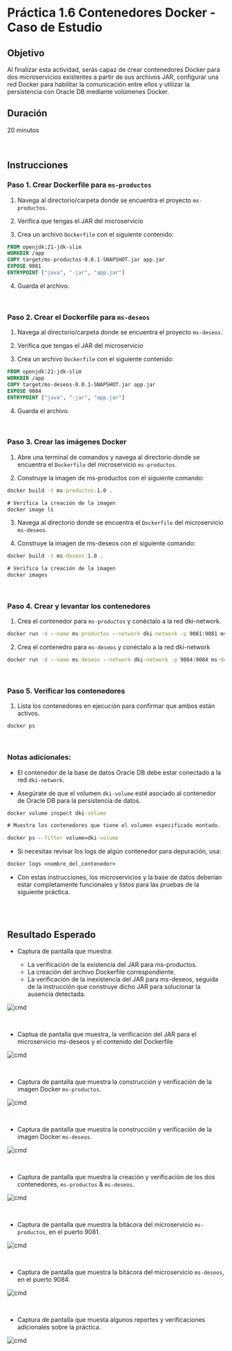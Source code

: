 # Práctica 1.6 Contenedores Docker - Caso de Estudio

## Objetivo

Al finalizar esta actividad, serás capaz de crear contenedores Docker para dos microservicios existentes a partir de sus archivos JAR, configurar una red Docker para habilitar la comunicación entre ellos y utilizar la persistencia con Oracle DB mediante volúmenes Docker.

## Duración

20 minutos 

<br/>

## Instrucciones

### Paso 1. Crear Dockerfile para `ms-productos`

1. Navega al directorio/carpeta donde se encuentra el proyecto `ms-productos`.

2. Verifica que tengas el JAR del microservicio

3. Crea un archivo `Dockerfile` con el siguiente contenido:

```Dockerfile
FROM openjdk:21-jdk-slim
WORKDIR /app
COPY target/ms-productos-0.0.1-SNAPSHOT.jar app.jar
EXPOSE 9081
ENTRYPOINT ["java", "-jar", "app.jar"]
```

4. Guarda el archivo.


<br/>

### Paso 2. Crear el Dockerfile para `ms-deseos`

1. Navega al directorio/carpeta donde se encuentra el proyecto `ms-deseos`.

2. Verifica que tengas el JAR del microservicio

3. Crea un archivo `Dockerfile` con el siguiente contenido:

```Dockerfile
FROM openjdk:21-jdk-slim
WORKDIR /app
COPY target/ms-deseos-0.0.1-SNAPSHOT.jar app.jar
EXPOSE 9084
ENTRYPOINT ["java", "-jar", "app.jar"]
```

4. Guarda el archivo.

<br/> 

### Paso 3. Crear las imágenes Docker

1. Abre una terminal de comandos y navega al directorio donde se encuentra el `Dockerfile` del microservicio `ms-productos`.

2. Construye la imagen de ms-productos con el siguiente comando:

```cmd
docker build -t ms-productos:1.0 .

# Verifica la creación de la imagen
docker image ls
```

3. Navega al directorio donde se encuentra el `Dockerfile` del microservicio `ms-deseos`.

4. Construye la imagen de ms-deseos con el siguiente comando:

```cmd
docker build -t ms-deseos:1.0 .

# Verifica la creación de la imagen
docker images
```

<br/>

### Paso 4. Crear y levantar los contenedores

1. Crea el contenedor para `ms-productos` y conéctalo a la red dki-network.

```cmd
docker run -d --name ms-productos --network dki-network -p 9081:9081 ms-productos:1.0
```

2. Crea el contenedro para `ms-deseos` y conéctalo a la red dki-network

```cmd
docker run -d --name ms-deseos --network dki-network -p 9084:9084 ms-deseos:1.0
```

<br/>


### Paso 5. Verificar los contenedores

1. Lista los contenedores en ejecución para confirmar que ambos están activos.

```cmd
docker ps
```

<br/>

### Notas adicionales:

- El contenedor de la base de datos Oracle DB debe estar conectado a la red `dki-network`.

- Asegúrate de que el volumen `dki-volume` esté asociado al contenedor de Oracle DB para la persistencia de datos.

```cmd
docker volume inspect dki-volume

# Muestra los contenedores que tiene el volumen especificado montado.

docker ps --filter volume=dki-volume

```

- Si necesitas revisar los logs de algún contenedor para depuración, usa:

```cmd
docker logs <nombre_del_contenedor>
```

- Con estas instrucciones, los microservicios y la base de datos deberían estar completamente funcionales y listos para las pruebas de la siguiente práctica.

<br/>
<br/>

## Resultado Esperado

- Captura de pantalla que muestra:

    - La verificación de la existencia del JAR para ms-productos.
    - La creación del archivo Dockerfile correspondiente.
    - La verificación de la inexistencia del JAR para ms-deseos, seguida de la instrucción que construye dicho JAR para solucionar la ausencia detectada.

![cmd](../images/u1_6_1.png)

<br/>


- Captua de pantalla que muestra, la verificación del JAR para el microservicio ms-deseos y el contenido del Dockerfile


![cmd](../images/u1_6_2.png)

<br/>

- Captura de pantalla que muestra la construcción y verificación de la imagen Docker `ms-productos`.

![cmd](../images/u1_6_3.png)

<br/>

- Captura de pantalla que muestra la construcción y verificación de la imagen Docker `ms-deseos`.

![cmd](../images/u1_6_4.png)

<br/>

- Captura de pantalla que muestra la creación y verificación de los dos contenedores, `ms-productos` & `ms-deseos`.


![cmd](../images/u1_6_9.png)

<br/>



- Captura de pantalla que muestra la bitácora del microservicio `ms-productos`, en el puerto 9081.

![cmd](../images/u1_6_10.png)

<br/>


- Captura de pantalla que muestra la bitácora del microservicio `ms-deseos`, en el puerto 9084.

![cmd](../images/u1_6_11.png)

<br/>

- Captura de pantalla que muesta algunos reportes y verificaciones adicionales sobre la práctica.

![cmd](../images/u1_6_12.png)

<br/>

